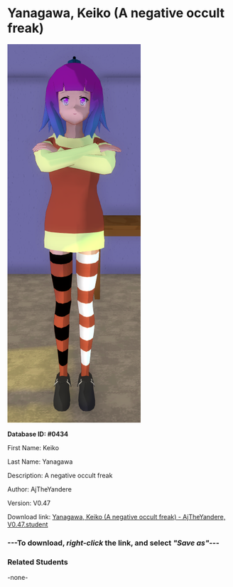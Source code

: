 # Yanagawa, Keiko (A negative occult freak)

<img src="../../Files/Images/Yanagawa, Keiko (A negative occult freak).png" title="Yanagawa, Keiko (A negative occult freak) - AjTheYandere, V0.47">

**Database ID: #0434**

First Name: Keiko

Last Name: Yanagawa

Description: A negative occult freak

Author: AjTheYandere

Version: V0.47

Download link: <a href="https://raw.githubusercontent.com/Arbiter1223/Daigaku-Gurashi-Custom-Students/master/Files/Student%20Files/Yanagawa%2C%20Keiko%20(A%20negative%20occult%20freak)%20-%20AjTheYandere%2C%20V0.47.student">Yanagawa, Keiko (A negative occult freak) - AjTheYandere, V0.47.student</a>

### ---**To download, _right-click_ the link, and select _"Save as"_**---

### Related Students

-none-
